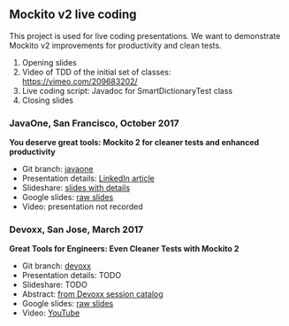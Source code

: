 ## Mockito v2 live coding

This project is used for live coding presentations.
We want to demonstrate Mockito v2 improvements for productivity and clean tests.

1. Opening slides
2. Video of TDD of the initial set of classes: https://vimeo.com/209683202/
3. Live coding script: Javadoc for SmartDictionaryTest class
4. Closing slides

### JavaOne, San Francisco, October 2017

**You deserve great tools: Mockito 2 for cleaner tests and enhanced productivity**

* Git branch: [javaone](https://github.com/szczepiq/mockito-conferences-2017/tree/javaone)
* Presentation details: [LinkedIn article](https://www.linkedin.com/pulse/mockito-talk-javaone-2017-clean-tests-szczepan-faber )
* Slideshare: [slides with details](https://www.slideshare.net/SzczepanFaber/javaone17-talk-mockito-2-for-cleaner-tests-and-enhanced-productivity)
* Google slides: [raw slides](https://docs.google.com/presentation/d/149mPlyTbHr8hBfMxqIUYtMznG_yZcW1rRB3s_ROe9QY/edit)
* Video: presentation not recorded

### Devoxx, San Jose, March 2017

**Great Tools for Engineers: Even Cleaner Tests with Mockito 2**

* Git branch: [devoxx](https://github.com/szczepiq/mockito-conferences-2017/tree/devoxx)
* Presentation details: TODO
* Slideshare: TODO
* Abstract: [from Devoxx session catalog](http://cfp.devoxx.us/2017/talk/HCM-2407/Great_tools_for_engineers:_even_cleaner_tests_with_Mockito_2)
* Google slides: [raw slides](https://docs.google.com/presentation/d/1ExirjVAZ3-4L8UTbGYlAmOqIKG2m4moTGpSletd_Mug)
* Video: [YouTube](https://www.youtube.com/watch?v=Rl7g0duuDkU)
